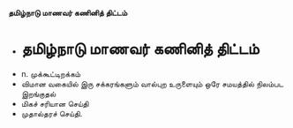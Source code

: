 **தமிழ்நாடு மாணவர் கணினித் திட்டம்**
- # தமிழ்நாடு மாணவர் கணினித் திட்டம்
- n. முக்கூட்டிறக்கம்
- விமான வகையில் இரு சக்கரங்களும் வால்புற உருளையும் ஒரே சமயத்தில் நிலம்பட இறங்குதல்
- மிகச் சரியான செய்தி
- முதால்தரச் செய்தி.

